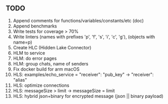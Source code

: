 ## TODO 

1. Append comments for functions/variables/constants/etc (doc)
2. Append benchmarks
3. Write tests for coverage > 70%
4. Write linters (names with prefixes 'p', 'f', 's', 'i', 'c', 'g'), (objects with name=p)
5. Create HLC (Hidden Lake Connector)
6. HLM to service
7. HLM: do error pages
8. HLM: group chats, name of senders
9. Fix docker build for arm macOS 
10. HLS: examples/echo_service = "receiver": "pub_key" -> "receiver": "alias"
11. HLS: optimize connections
12. HLS: messageSize > limit -> messageSize = limit
13. HLS: hybrid json+binary for encrypted message (json || binary payload)
